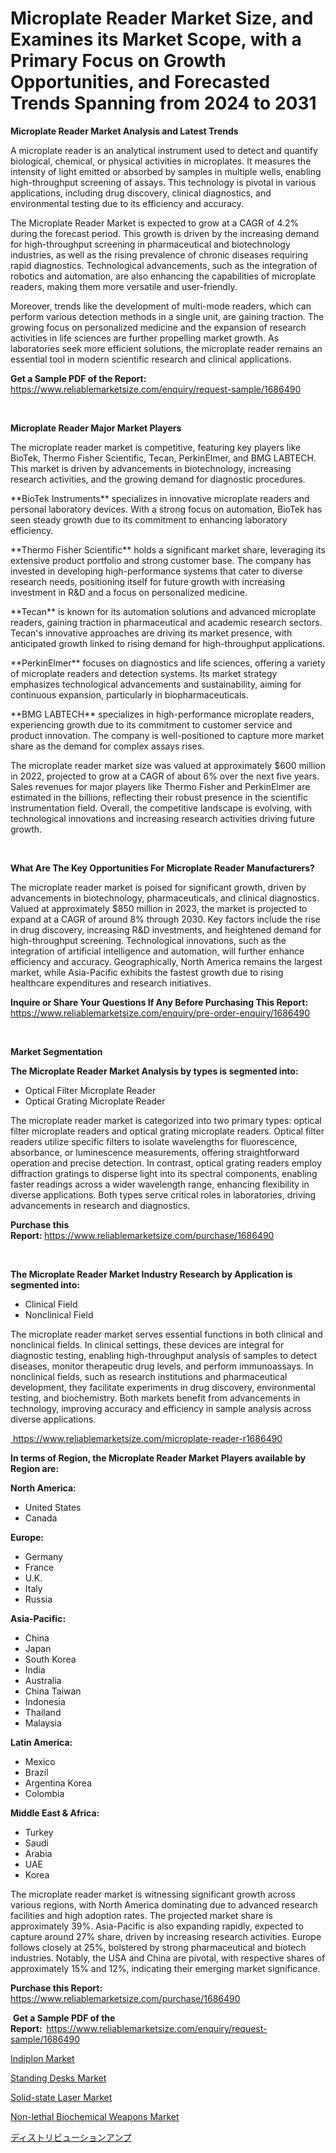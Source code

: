 <p><h1>Microplate Reader Market Size, and Examines its Market Scope, with a Primary Focus on Growth Opportunities, and Forecasted Trends Spanning from 2024 to 2031</h1></p><p><strong>Microplate Reader Market Analysis and Latest Trends</strong></p>
<p><p>A microplate reader is an analytical instrument used to detect and quantify biological, chemical, or physical activities in microplates. It measures the intensity of light emitted or absorbed by samples in multiple wells, enabling high-throughput screening of assays. This technology is pivotal in various applications, including drug discovery, clinical diagnostics, and environmental testing due to its efficiency and accuracy.</p><p>The Microplate Reader Market is expected to grow at a CAGR of 4.2% during the forecast period. This growth is driven by the increasing demand for high-throughput screening in pharmaceutical and biotechnology industries, as well as the rising prevalence of chronic diseases requiring rapid diagnostics. Technological advancements, such as the integration of robotics and automation, are also enhancing the capabilities of microplate readers, making them more versatile and user-friendly.</p><p>Moreover, trends like the development of multi-mode readers, which can perform various detection methods in a single unit, are gaining traction. The growing focus on personalized medicine and the expansion of research activities in life sciences are further propelling market growth. As laboratories seek more efficient solutions, the microplate reader remains an essential tool in modern scientific research and clinical applications.</p></p>
<p><strong>Get a Sample PDF of the Report:&nbsp;</strong> <a href="https://www.reliablemarketsize.com/enquiry/request-sample/1686490?utm_campaign=1105&utm_medium=2&utm_source=Github&utm_content=ia&utm_term=16102024&utm_id=microplate-reader">https://www.reliablemarketsize.com/enquiry/request-sample/1686490</a></p>
<p>&nbsp;</p>
<p><strong>Microplate Reader Major Market Players</strong></p>
<p><p>The microplate reader market is competitive, featuring key players like BioTek, Thermo Fisher Scientific, Tecan, PerkinElmer, and BMG LABTECH. This market is driven by advancements in biotechnology, increasing research activities, and the growing demand for diagnostic procedures.</p><p>**BioTek Instruments** specializes in innovative microplate readers and personal laboratory devices. With a strong focus on automation, BioTek has seen steady growth due to its commitment to enhancing laboratory efficiency.</p><p>**Thermo Fisher Scientific** holds a significant market share, leveraging its extensive product portfolio and strong customer base. The company has invested in developing high-performance systems that cater to diverse research needs, positioning itself for future growth with increasing investment in R&D and a focus on personalized medicine.</p><p>**Tecan** is known for its automation solutions and advanced microplate readers, gaining traction in pharmaceutical and academic research sectors. Tecan's innovative approaches are driving its market presence, with anticipated growth linked to rising demand for high-throughput applications.</p><p>**PerkinElmer** focuses on diagnostics and life sciences, offering a variety of microplate readers and detection systems. Its market strategy emphasizes technological advancements and sustainability, aiming for continuous expansion, particularly in biopharmaceuticals.</p><p>**BMG LABTECH** specializes in high-performance microplate readers, experiencing growth due to its commitment to customer service and product innovation. The company is well-positioned to capture more market share as the demand for complex assays rises.</p><p>The microplate reader market size was valued at approximately $600 million in 2022, projected to grow at a CAGR of about 6% over the next five years. Sales revenues for major players like Thermo Fisher and PerkinElmer are estimated in the billions, reflecting their robust presence in the scientific instrumentation field. Overall, the competitive landscape is evolving, with technological innovations and increasing research activities driving future growth.</p></p>
<p>&nbsp;</p>
<p><strong>What Are The Key Opportunities For Microplate Reader Manufacturers?</strong></p>
<p><p>The microplate reader market is poised for significant growth, driven by advancements in biotechnology, pharmaceuticals, and clinical diagnostics. Valued at approximately $850 million in 2023, the market is projected to expand at a CAGR of around 8% through 2030. Key factors include the rise in drug discovery, increasing R&D investments, and heightened demand for high-throughput screening. Technological innovations, such as the integration of artificial intelligence and automation, will further enhance efficiency and accuracy. Geographically, North America remains the largest market, while Asia-Pacific exhibits the fastest growth due to rising healthcare expenditures and research initiatives.</p></p>
<p><strong>Inquire or Share Your Questions If Any Before Purchasing This Report:</strong> <a href="https://www.reliablemarketsize.com/enquiry/pre-order-enquiry/1686490?utm_campaign=1105&utm_medium=2&utm_source=Github&utm_content=ia&utm_term=16102024&utm_id=microplate-reader">https://www.reliablemarketsize.com/enquiry/pre-order-enquiry/1686490</a></p>
<p>&nbsp;</p>
<p><strong>Market Segmentation</strong></p>
<p><strong>The Microplate Reader Market Analysis by types is segmented into:</strong></p>
<p><ul><li>Optical Filter Microplate Reader</li><li>Optical Grating Microplate Reader</li></ul></p>
<p><p>The microplate reader market is categorized into two primary types: optical filter microplate readers and optical grating microplate readers. Optical filter readers utilize specific filters to isolate wavelengths for fluorescence, absorbance, or luminescence measurements, offering straightforward operation and precise detection. In contrast, optical grating readers employ diffraction gratings to disperse light into its spectral components, enabling faster readings across a wider wavelength range, enhancing flexibility in diverse applications. Both types serve critical roles in laboratories, driving advancements in research and diagnostics.</p></p>
<p><strong>Purchase this Report:&nbsp;</strong><a href="https://www.reliablemarketsize.com/purchase/1686490?utm_campaign=1105&utm_medium=2&utm_source=Github&utm_content=ia&utm_term=16102024&utm_id=microplate-reader">https://www.reliablemarketsize.com/purchase/1686490</a></p>
<p>&nbsp;</p>
<p><strong>The Microplate Reader Market Industry Research by Application is segmented into:</strong></p>
<p><ul><li>Clinical Field</li><li>Nonclinical Field</li></ul></p>
<p><p>The microplate reader market serves essential functions in both clinical and nonclinical fields. In clinical settings, these devices are integral for diagnostic testing, enabling high-throughput analysis of samples to detect diseases, monitor therapeutic drug levels, and perform immunoassays. In nonclinical fields, such as research institutions and pharmaceutical development, they facilitate experiments in drug discovery, environmental testing, and biochemistry. Both markets benefit from advancements in technology, improving accuracy and efficiency in sample analysis across diverse applications.</p></p>
<p><a href="https://www.reliablemarketsize.com/microplate-reader-r1686490?utm_campaign=1105&utm_medium=2&utm_source=Github&utm_content=ia&utm_term=16102024&utm_id=microplate-reader">&nbsp;https://www.reliablemarketsize.com/microplate-reader-r1686490</a></p>
<p><strong>In terms of Region, the Microplate Reader Market Players available by Region are:</strong></p>
<p>
    <p> <strong> North America: </strong>
        <ul>
            <li>United States</li>
            <li>Canada</li>
        </ul>
        </p> 
    <p> <strong> Europe: </strong>
        <ul>
            <li>Germany</li>
            <li>France</li>
            <li>U.K.</li>
            <li>Italy</li>
            <li>Russia</li>
        </ul>
        </p> 
    <p> <strong> Asia-Pacific: </strong>
        <ul>
            <li>China</li>
            <li>Japan</li>
            <li>South Korea</li>
            <li>India</li>
            <li>Australia</li>
            <li>China Taiwan</li>
            <li>Indonesia</li>
            <li>Thailand</li>
            <li>Malaysia</li>
        </ul>
        </p> 
    <p> <strong> Latin America: </strong>
        <ul>
            <li>Mexico</li>
            <li>Brazil</li>
            <li>Argentina Korea</li>
            <li>Colombia</li>
        </ul>
        </p> 
    <p> <strong> Middle East & Africa: </strong>
        <ul>
            <li>Turkey</li>
            <li>Saudi</li>
            <li>Arabia</li>
            <li>UAE</li>
            <li>Korea</li>
        </ul>
    </p>
    </p>
<p><p>The microplate reader market is witnessing significant growth across various regions, with North America dominating due to advanced research facilities and high adoption rates. The projected market share is approximately 39%. Asia-Pacific is also expanding rapidly, expected to capture around 27% share, driven by increasing research activities. Europe follows closely at 25%, bolstered by strong pharmaceutical and biotech industries. Notably, the USA and China are pivotal, with respective shares of approximately 15% and 12%, indicating their emerging market significance.</p></p>
<p><strong>Purchase this Report: </strong><a href="https://www.reliablemarketsize.com/purchase/1686490?utm_campaign=1105&utm_medium=2&utm_source=Github&utm_content=ia&utm_term=16102024&utm_id=microplate-reader">https://www.reliablemarketsize.com/purchase/1686490</a></p>
<p>&nbsp;<strong>Get a Sample PDF of the Report:&nbsp;&nbsp;</strong><a href="https://www.reliablemarketsize.com/enquiry/request-sample/1686490?utm_campaign=1105&utm_medium=2&utm_source=Github&utm_content=ia&utm_term=16102024&utm_id=microplate-reader">https://www.reliablemarketsize.com/enquiry/request-sample/1686490</a></p>
<p><strong></strong></p>
<p><p><a href="https://github.com/dongailes86c/Market-Research-Report-List-1/blob/main/indiplon-market.md?utm_campaign=1105&utm_medium=2&utm_source=Github&utm_content=ia&utm_term=16102024&utm_id=microplate-reader">Indiplon Market</a></p><p><a href="https://issuu.com/reportprime-2/docs/standing-desks-market-size-2030.ppt_87e1cccf143b3b?utm_campaign=1105&utm_medium=2&utm_source=Github&utm_content=ia&utm_term=16102024&utm_id=microplate-reader">Standing Desks Market</a></p><p><a href="https://www.linkedin.com/pulse/solid-state-laser-market-velocity-42-cagr-trajectory-ecsmc?trk=public_post_embed_feed-article-content&utm_campaign=1105&utm_medium=2&utm_source=Github&utm_content=ia&utm_term=16102024&utm_id=microplate-reader">Solid-state Laser Market</a></p><p><a href="https://www.linkedin.com/pulse/pioneering-growth-analyzing-global-non-lethal-biochemical-xig6c?trk=public_post_embed_feed-article-content&utm_campaign=1105&utm_medium=2&utm_source=Github&utm_content=ia&utm_term=16102024&utm_id=microplate-reader">Non-lethal Biochemical Weapons Market</a></p><p><a href="https://github.com/lababdou/Market-Research-Report-List-6/blob/main/612771018245.md?utm_campaign=1105&utm_medium=2&utm_source=Github&utm_content=ia&utm_term=16102024&utm_id=microplate-reader">ディストリビューションアンプ</a></p></p>